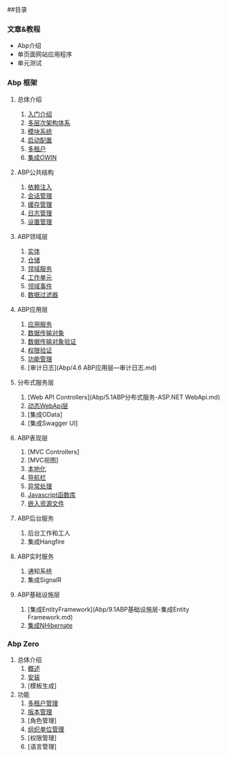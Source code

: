 ##目录

### 文章&教程
* Abp介绍
* 单页面网站应用程序
* 单元测试

### Abp 框架
1. 总体介绍
    1. [入门介绍](Abp/1.1ABP总体介绍-入门介绍.md)
    2. [多层次架构体系](Abp/1.2ABP总体介绍-多层架构体系.md)
    3. [模块系统](Abp/1.3ABP总体介绍-模块系统.md)
    4. [启动配置](Abp/1.4ABP总体介绍-启动配置.md)
    5. [多租户](Abp/1.5ABP总体介绍-多租户.md)
    6. [集成OWIN](Abp/1.6ABP总体介绍-集成OWIN.md)

2. ABP公共结构
    1. [依赖注入](Abp/2.1ABP公共结构-依赖注入.md)    
    2. [会话管理](Abp/2.2ABP公共结构-会话管理.md)
    3. [缓存管理](Abp/2.3ABP公共结构-缓存管理.md)
    4. [日志管理](Abp/2.4ABP公共结构-日志管理.md)
    5. [设置管理](Abp/2.5ABP公共结构-设置管理.md)

3. ABP领域层
    1. [实体](Abp/3.1ABP领域层-实体.md)
    2. [仓储](Abp/3.2ABP领域层-仓储.md)
    3. [领域服务](Abp/3.3ABP领域层-领域服务.md)
    4. [工作单元](Abp/3.4ABP领域层-工作单元.md)
    5. [领域事件](Abp/3.5ABP领域层-领域事件.md)
    6. [数据过滤器](Abp/3.6ABP领域层-数据过滤器.md)
    
4. ABP应用层
    1. [应用服务](Abp/4.1ABP应用层-应用服务.md)
    2. [数据传输对象](Abp/4.2ABP应用层-数据传输对象.md)
    3. [数据传输对象验证](Abp/4.3ABP应用层-数据传输对象验证.md)
    4. [权限验证](Abp/4.4ABP应用层-权限认证.md)
    5. [功能管理](Abp/4.5ABP应用层-功能管理.md)
    6. [审计日志](Abp/4.6 ABP应用层—审计日志.md)

5. 分布式服务层
    1. [Web API Controllers](Abp/5.1ABP分布式服务-ASP.NET WebApi.md)
    2. [动态WebApi层](Abp/5.2ABP分布式服务-动态WebApi层.md)
    3. [集成OData]
    4. [集成Swagger UI]

6. ABP表现层
    1. [MVC Controllers]
    2. [MVC视图]    
    3. [本地化](Abp/6.3ABP展现层-本地化.md)    
    4. [导航栏](Abp/6.4ABP展现层-导航栏.md)
    5. [异常处理](Abp/6.5ABP展现层-异常处理.md)
    6. [Javascript函数库](Abp/6.6现层-Javascript函数库.md)
    7. [嵌入资源文件](Abp/6.7ABP展现层-嵌入资源文件.md)

7. ABP后台服务
    1. 后台工作和工人
    2. 集成Hangfire

8. ABP实时服务
    1. 通知系统
    2. 集成SignalR

9. ABP基础设施层
    1. [集成EntityFramework](Abp/9.1ABP基础设施层-集成Entity Framework.md)
    2. [集成NHibernate](Abp/9.2ABP基础设施层-集成NHibernate.md)
    
    
### Abp Zero
1. 总体介绍
    1. [概述](AbpZero/1.1ABPZero-概述.md)
    2. [安装](AbpZero/1.2ABPZero-安装.md)
    3. [模板生成]
2. 功能
    1. [多租户管理](AbpZero/2.1ABPZero-多租户管理.md)
    2. [版本管理](AbpZero/2.2ABPZero-版本管理.md)
    3. [角色管理]
    4. [组织单位管理](AbpZero/2.4ABPZero-组织单位管理.md)
    5. [权限管理]
    6. [语言管理]
 

